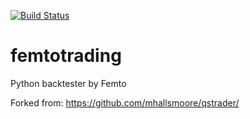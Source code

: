 [![Build Status](https://travis-ci.org/femtotrader/femtotrading.svg?branch=master)](https://travis-ci.org/femtotrader/femtotrading)

# femtotrading

Python backtester by Femto


Forked from:
https://github.com/mhallsmoore/qstrader/
